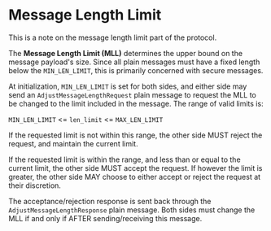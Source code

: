 # Message Length Limit

This is a note on the message length limit part of the protocol.

The **Message Length Limit (MLL)** determines the upper bound on the message payload's size. Since all plain messages must have a fixed length below the `MIN_LEN_LIMIT`, this is primarily concerned with secure messages.

At initialization, `MIN_LEN_LIMIT` is set for both sides, and either side may send an `AdjustMessageLengthRequest` plain message to request the MLL to be changed to the limit included in the message. The range of valid limits is:

`MIN_LEN_LIMIT` <= `len_limit` <= `MAX_LEN_LIMIT`

If the requested limit is not within this range, the other side MUST reject the request, and maintain the current limit.

If the requested limit is within the range, and less than or equal to the current limit, the other side MUST accept the request. If however the limit is greater, the other side MAY choose to either accept or reject the request at their discretion.

The acceptance/rejection response is sent back through the `AdjustMessageLengthResponse` plain message. Both sides must change the MLL if and only if AFTER sending/receiving this message.

